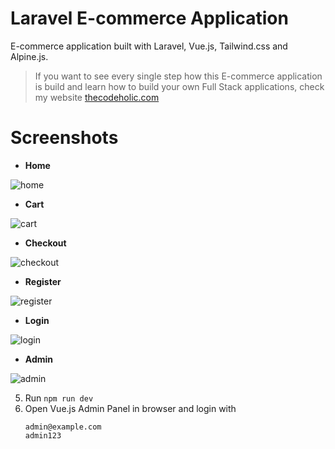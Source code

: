 # Laravel E-commerce Application
E-commerce application built with Laravel, Vue.js, Tailwind.css and Alpine.js. <br>

> If you want to see every single step how this E-commerce application is build and learn how to build your own Full Stack applications, check my website [thecodeholic.com](https://thecodeholic.com)

# Screenshots

- **Home**

![home](https://github.com/Tarique-Rizwan/laravel-ecommerce/assets/111663110/4678715b-1055-4669-8ea0-7d35bf63d52f)


- **Cart**

![cart](https://github.com/Tarique-Rizwan/laravel-ecommerce/assets/111663110/b31101cb-0bb0-499e-8829-6b02118d3fe9)


- **Checkout**

![checkout](https://github.com/Tarique-Rizwan/laravel-ecommerce/assets/111663110/01b5d38c-4277-44ad-9688-38b9794159f5)


- **Register**

![register](https://github.com/Tarique-Rizwan/laravel-ecommerce/assets/111663110/73550d30-d083-4b79-a654-77b3d97f9e65)


- **Login**

![login](https://github.com/Tarique-Rizwan/laravel-ecommerce/assets/111663110/556bb31d-bbda-4f42-8cac-91cde342a76b)


- **Admin**

![admin](https://github.com/Tarique-Rizwan/laravel-ecommerce/assets/111663110/3b3db235-189a-45cd-abc3-52ecca32d8c6)


5. Run `npm run dev`
6. Open Vue.js Admin Panel in browser and login with
    ```
    admin@example.com
    admin123
    ```
